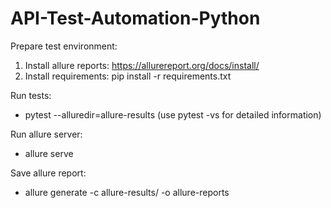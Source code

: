 # API-Test-Automation-Python
Prepare test environment:
1. Install allure reports: https://allurereport.org/docs/install/
2. Install requirements: pip install -r requirements.txt

Run tests:
- pytest --alluredir=allure-results
  (use pytest -vs for detailed information)

Run allure server:
- allure serve 

Save allure report:
- allure generate -c allure-results/ -o allure-reports